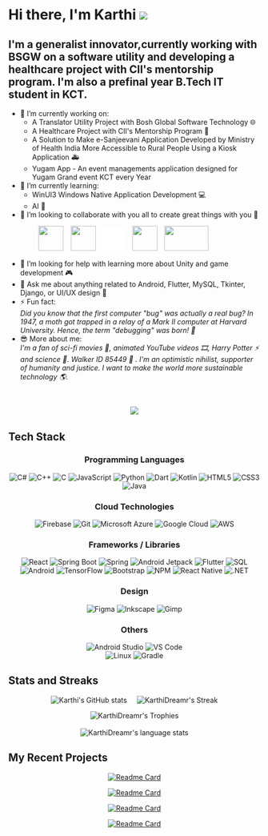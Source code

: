 # Hi there, I'm Karthi <img src="https://media.giphy.com/media/hvRJCLFzcasrR4ia7z/giphy.gif" width="30px">

## I'm a generalist innovator,currently working with BSGW on a software utility and developing a healthcare project with CII's mentorship program. I'm also a prefinal year B.Tech IT student in KCT.

- 🔭 I’m currently working on:
  - A Translator Utility Project with Bosh Global Software Technology 🌐
  - A Healthcare Project with CII's Mentorship Program 🏥
  - A Solution to Make e-Sanjeevani Application Developed by Ministry of Health India More Accessible to Rural People Using a Kiosk Application 🚑
  - Yugam App - An event managements application designed for Yugam Grand event KCT every Year
- 🌱 I’m currently learning:
  - WinUI3 Windows Native Application Development 💻
  - AI 🧠
- 👯 I’m looking to collaborate with you all to create great things with you 🙌
  
&emsp;&emsp;&emsp;&emsp; <a href="https://www.linkedin.com/in/karthidreamr/"><img src="https://logospng.org/download/linkedin/logo-linkedin-icon-4096.png" width="50" height="50" /></a>
&ensp;
<a href="https://stackexchange.com/users/25128898/karthidreamr"><img src="https://cdn2.iconfinder.com/data/icons/social-icons-color/512/stackoverflow-1024.png" width="50" height="50" /></a>  &ensp;
<a href="https://twitter.com/KarthiDreamr"><img src="twitter_white_very_small.png" width="43" height="46" /></a>
&ensp;
<a href="https://www.reddit.com/user/KarthiDreamr"><img src="https://www.elementaryos-fr.org/wp-content/uploads/2019/08/logo-reddit-600x600.png" width="50" height="50" /></a>
&ensp;
<a href="mailto:karthidreamr@gmail.com"><img src="https://logos-world.net/wp-content/uploads/2020/11/Gmail-Logo.png" width="88" height="50" /></a> 
- 🤔 I’m looking for help with learning more about Unity and game development 🎮
- 💬 Ask me about anything related to Android, Flutter, MySQL, Tkinter, Django, or UI/UX design 📱
- ⚡ Fun fact: <br>
   _Did you know that the first computer "bug" was actually a real bug? In 1947, a moth got trapped in a relay of a Mark II computer at Harvard University. Hence, the term "debugging" was born! 🐞_
- 😎 More about me: <br>
  _I'm a fan of sci-fi movies 🎥, animated YouTube videos 🎞️, Harry Potter ⚡ and science 🔬. Walker ID 85449 :guitar: . I'm an optimistic nihilist, supporter of humanity and justice. I want to make the world more sustainable technology 🌎._
  
</br>
<div align="center">
  
![](https://komarev.com/ghpvc/?username=KarthiDreamr&color=blueviolet)

</div>

  ## Tech Stack

<div align="center">

### Programming Languages
  ![C#](https://img.shields.io/badge/c%23-8A2BE2?logo=csharp&style=flat) 
  ![C++](https://img.shields.io/badge/c++-%2300599C.svg?style=flat&logo=c%2B%2B&logoColor=white&color=044F88) 
  ![C](https://img.shields.io/badge/c-%2300599C.svg?style=flat&logo=c&logoColor=white&color=8A2BE2) 
  ![JavaScript](https://img.shields.io/badge/javascript-%23323330.svg?style=flat&logo=javascript&logoColor=F7DF1E) 
  ![Python](https://img.shields.io/badge/python-3670A0?style=flat&logo=python&logoColor=ffdd54&color=306998) 
  ![Dart](https://img.shields.io/badge/dart-%230175C2.svg?style=flat&logo=dart) 
  ![Kotlin](https://img.shields.io/badge/kotlin-%230095D5.svg?style=flat&logo=kotlin&color=8A2BE2) 
  ![HTML5](https://img.shields.io/badge/html5-%23E34F26.svg?style=flat&logo=html5&logoColor=white&color=violet) 
  ![CSS3](https://img.shields.io/badge/css3-%231572B6.svg?style=flat&logo=css3) 
  ![Java](https://custom-icon-badges.demolab.com/badge/java-blue.svg?logo=java_logo&logoColor=white)

### Cloud Technologies
  ![Firebase](https://img.shields.io/badge/firebase-%23039BE5.svg?style=flat&logo=firebase&color=039be5) 
  ![Git](https://img.shields.io/badge/git-%23F05033.svg?style=flat&logo=git&logoColor=white&color=F1502F) 
  ![Microsoft Azure](https://img.shields.io/badge/microsoftazure-%230078D4.svg?style=flat&logo=microsoft-azure&logoColor=white&color=007FFF) 
  ![Google Cloud](https://img.shields.io/badge/googlecloud-%234285F4.svg?style=flat&logo=google-cloud&logoColor=white&color=8A2BE2) 
  ![AWS](https://img.shields.io/badge/aws-%23FF9900.svg?style=flat&logo=amazon-aws) 

### Frameworks / Libraries
  ![React](https://img.shields.io/badge/react-%2320232a.svg?style=flat&logo=react) 
  ![Spring Boot](https://img.shields.io/badge/springboot-%236DB33F.svg?style=flat&logo=spring-boot&color=FFD700) 
  ![Spring](https://img.shields.io/badge/spring-%236DB33F.svg?style=flat&logo=spring&logoColor=white&color=8A2BE2) 
  ![Android Jetpack](https://img.shields.io/badge/jetpack_compose-%2300599C.svg?logo=jetpackcompose) 
  ![Flutter](https://img.shields.io/badge/flutter-%2302569B.svg?style=flat&logo=Flutter&logoColor=white&color=FF4500) 
  ![SQL](https://img.shields.io/badge/mysql-%2300f.svg?style=flat&logo=mysql&logoColor=white&color=8A2BE2)  
  ![Android](https://img.shields.io/badge/android-%233DDC84.svg?style=flat&logo=android&logoColor=white&color=FFD700) 
  ![TensorFlow](https://img.shields.io/badge/tensorflow-%23FF6F00.svg?style=flat&logo=TensorFlow) 
  ![Bootstrap](https://img.shields.io/badge/bootstrap-%23563D7C.svg?style=flat&logo=bootstrap&logoColor=white)
  ![NPM](https://img.shields.io/badge/node.js-6DA55F?style=flat&logo=node.js&logoColor=white)
  ![React Native](https://img.shields.io/badge/react_native-%2320232a.svg?style=flat&logo=react&logoColor=61DAFB) 
  ![.NET](https://img.shields.io/badge/framework-512BD4.svg?style=flat&logo=.net&logoColor=white)

### Design
  ![Figma](https://img.shields.io/badge/figma-%23F24E1E.svg?style=flat&logo=figma&logoColor=white) 
  ![Inkscape](https://img.shields.io/badge/inkscape-e0e0e0?style=flat&logo=inkscape&logoColor=080A13&color=FF4500) 
  ![Gimp](https://img.shields.io/badge/gimp-657D8B?style=flat&logo=gimp&logoColor=FFFFFF&color=8B4513)

### Others
  ![Android Studio](https://img.shields.io/badge/android%20studio-3DDC84.svg?style=flat&logo=android-studio&logoColor=white) 
  ![VS Code](https://img.shields.io/badge/VS%20Code-0078d7.svg?style=flat&logo=visual-studio-code)  
  ![Linux](https://img.shields.io/badge/linux-%23FCC624.svg?style=flat&logo=linux&logoColor=00FF00) 
  ![Gradle](https://img.shields.io/badge/gradle-02303A.svg?style=flat&logo=Gradle)

</div>

<!-- References
https://github.com/DenverCoder1/custom-icon-badges?tab=readme-ov-file 
https://shields.io/docs/logos -->

## Stats and Streaks

<div align="center">
  
  ![Karthi's GitHub stats](https://github-readme-stats.vercel.app/api?username=karthidreamr&show_icons=true&show=prs_merged,prs_merged_percentage&theme=github_dark) &nbsp; &nbsp;
  ![KarthiDreamr's Streak](http://github-readme-streak-stats.herokuapp.com?user=KarthiDreamr&theme=github-dark&date_format=j%20M%5B%20Y%5D&border=FFFFFF&ring=4C8EDA&stroke=FFFFFF&dates=1D64D0)

  <!-- ![Karthi's Github Streak🔥 ](https://github-readme-streak-stats.herokuapp.com/?user=KarthiDreamr&theme=github-dark) -->
  ![KarthiDreamr's Trophies](https://github-profile-trophy.vercel.app/?username=KarthiDreamr&rank=-B&column=-1&no-frame=true&margin-w=10)  
  </br>
  ![KarthiDreamr's language stats](https://github-readme-stats.vercel.app/api/top-langs/?username=KarthiDreamr&theme=github_dark)
    
</div>

<!-- ## Top Languages

![Top Langs](https://github-readme-stats.vercel.app/api/top-langs/?username=karthidreamr&theme=github_dark) -->


## My Recent Projects

<div align="center">

[![Readme Card](https://github-readme-stats.vercel.app/api/pin/?username=karthidreamr&repo=DashNotes&theme=github_dark)](https://github.com/karthidreamr/DashNotes)

[![Readme Card](https://github-readme-stats.vercel.app/api/pin/?username=karthidreamr&repo=Graminconnect&theme=github_dark)](https://github.com/karthidreamr/Graminconnect)

[![Readme Card](https://github-readme-stats.vercel.app/api/pin/?username=karthidreamr&repo=UCare&theme=github_dark)](https://github.com/karthidreamr/UCare)

[![Readme Card](https://github-readme-stats.vercel.app/api/pin/?username=karthidreamr&repo=GyroSensing-Android-Jetpack&theme=github_dark)](https://github.com/karthidreamr/IT-KCT-Modern-Android-Development)

</div>
